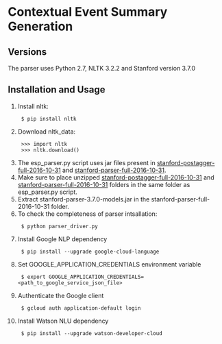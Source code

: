 # Contextual Event Summary Generation

## Versions
The parser uses Python 2.7, NLTK 3.2.2 and Stanford version 3.7.0

## Installation and Usage
  1. Install nltk:
     ```{r, engine='sh', count_lines}
      $ pip install nltk 
     ```
  2. Download nltk_data:
     ```{r, engine='python', count_lines}
      >>> import nltk
      >>> nltk.download()
     ```
  3. The esp_parser.py script uses jar files present in [stanford-postagger-full-2016-10-31](https://nlp.stanford.edu/software/tagger.shtml) and [stanford-parser-full-2016-10-31](https://nlp.stanford.edu/software/lex-parser.shtml).
  4. Make sure to place unzipped [stanford-postagger-full-2016-10-31](https://nlp.stanford.edu/software/tagger.shtml) and [stanford-parser-full-2016-10-31](https://nlp.stanford.edu/software/lex-parser.shtml) folders in the same folder as esp_parser.py script.
  5. Extract stanford-parser-3.7.0-models.jar in the stanford-parser-full-2016-10-31 folder.
  6. To check the completeness of parser intsallation:
     ```{r, engine='sh', count_lines}
      $ python parser_driver.py
     ```
  7. Install Google NLP dependency
     ```{r, engine='sh', count_lines}
      $ pip install --upgrade google-cloud-language
     ```
  8. Set GOOGLE_APPLICATION_CREDENTIALS environment variable
     ```{r, engine='sh', count_lines}
      $ export GOOGLE_APPLICATION_CREDENTIALS=<path_to_google_service_json_file>
     ```
  9. Authenticate the Google client
     ```{r, engine='sh', count_lines}
      $ gcloud auth application-default login
     ```
  9. Install Watson NLU dependency
     ```{r, engine='sh', count_lines}
      $ pip install --upgrade watson-developer-cloud
     ```
